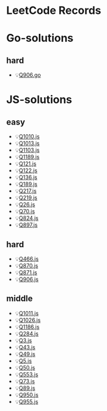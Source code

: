 # LeetCode Records


# Go-solutions

## hard

- 💡[Q906.go](https://github.com/Hellottxo/leetcode-records/blob/master/Go-solutions/hard/Q906.go)


# JS-solutions

## easy

- 💡[Q1010.js](https://github.com/Hellottxo/leetcode-records/blob/master/JS-solutions/easy/Q1010.js)
- 💡[Q1013.js](https://github.com/Hellottxo/leetcode-records/blob/master/JS-solutions/easy/Q1013.js)
- 💡[Q1103.js](https://github.com/Hellottxo/leetcode-records/blob/master/JS-solutions/easy/Q1103.js)
- 💡[Q1189.js](https://github.com/Hellottxo/leetcode-records/blob/master/JS-solutions/easy/Q1189.js)
- 💡[Q121.js](https://github.com/Hellottxo/leetcode-records/blob/master/JS-solutions/easy/Q121.js)
- 💡[Q122.js](https://github.com/Hellottxo/leetcode-records/blob/master/JS-solutions/easy/Q122.js)
- 💡[Q136.js](https://github.com/Hellottxo/leetcode-records/blob/master/JS-solutions/easy/Q136.js)
- 💡[Q189.js](https://github.com/Hellottxo/leetcode-records/blob/master/JS-solutions/easy/Q189.js)
- 💡[Q217.js](https://github.com/Hellottxo/leetcode-records/blob/master/JS-solutions/easy/Q217.js)
- 💡[Q219.js](https://github.com/Hellottxo/leetcode-records/blob/master/JS-solutions/easy/Q219.js)
- 💡[Q26.js](https://github.com/Hellottxo/leetcode-records/blob/master/JS-solutions/easy/Q26.js)
- 💡[Q70.js](https://github.com/Hellottxo/leetcode-records/blob/master/JS-solutions/easy/Q70.js)
- 💡[Q824.js](https://github.com/Hellottxo/leetcode-records/blob/master/JS-solutions/easy/Q824.js)
- 💡[Q897.js](https://github.com/Hellottxo/leetcode-records/blob/master/JS-solutions/easy/Q897.js)

## hard

- 💡[Q466.js](https://github.com/Hellottxo/leetcode-records/blob/master/JS-solutions/hard/Q466.js)
- 💡[Q870.js](https://github.com/Hellottxo/leetcode-records/blob/master/JS-solutions/hard/Q870.js)
- 💡[Q871.js](https://github.com/Hellottxo/leetcode-records/blob/master/JS-solutions/hard/Q871.js)
- 💡[Q906.js](https://github.com/Hellottxo/leetcode-records/blob/master/JS-solutions/hard/Q906.js)

## middle

- 💡[Q1011.js](https://github.com/Hellottxo/leetcode-records/blob/master/JS-solutions/middle/Q1011.js)
- 💡[Q1026.js](https://github.com/Hellottxo/leetcode-records/blob/master/JS-solutions/middle/Q1026.js)
- 💡[Q1186.js](https://github.com/Hellottxo/leetcode-records/blob/master/JS-solutions/middle/Q1186.js)
- 💡[Q284.js](https://github.com/Hellottxo/leetcode-records/blob/master/JS-solutions/middle/Q284.js)
- 💡[Q3.js](https://github.com/Hellottxo/leetcode-records/blob/master/JS-solutions/middle/Q3.js)
- 💡[Q43.js](https://github.com/Hellottxo/leetcode-records/blob/master/JS-solutions/middle/Q43.js)
- 💡[Q49.js](https://github.com/Hellottxo/leetcode-records/blob/master/JS-solutions/middle/Q49.js)
- 💡[Q5.js](https://github.com/Hellottxo/leetcode-records/blob/master/JS-solutions/middle/Q5.js)
- 💡[Q50.js](https://github.com/Hellottxo/leetcode-records/blob/master/JS-solutions/middle/Q50.js)
- 💡[Q553.js](https://github.com/Hellottxo/leetcode-records/blob/master/JS-solutions/middle/Q553.js)
- 💡[Q73.js](https://github.com/Hellottxo/leetcode-records/blob/master/JS-solutions/middle/Q73.js)
- 💡[Q89.js](https://github.com/Hellottxo/leetcode-records/blob/master/JS-solutions/middle/Q89.js)
- 💡[Q950.js](https://github.com/Hellottxo/leetcode-records/blob/master/JS-solutions/middle/Q950.js)
- 💡[Q955.js](https://github.com/Hellottxo/leetcode-records/blob/master/JS-solutions/middle/Q955.js)


